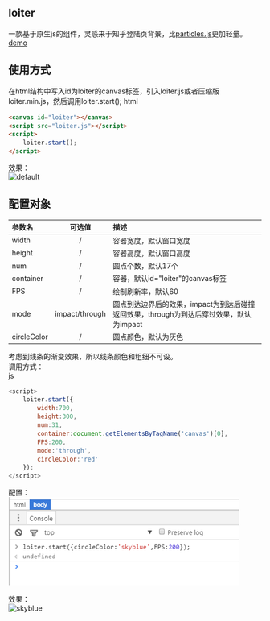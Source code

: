 ## loiter
一款基于原生js的组件，灵感来于知乎登陆页背景，比[particles.js](https://github.com/VincentGarreau/particles.js)更加轻量。  
[demo](http://www.chengfeilong.com/loiter.js)
## 使用方式
在html结构中写入id为loiter的canvas标签，引入loiter.js或者压缩版loiter.min.js，然后调用loiter.start();
html
```html
<canvas id="loiter"></canvas>
<script src="loiter.js"></script>
<script>
    loiter.start();
</script>
```
效果：  
![default](./images/default.gif)
## 配置对象

| 参数名         | 可选值         | 描述                          |
|:------------- |:-------------:|:-----------------------------|
| width         | /             |容器宽度，默认窗口宽度            |
| height        | /             |容器高度，默认窗口高度            |
| num           | /             |圆点个数，默认17个               |
| container     | /             |容器，默认id="loiter"的canvas标签|
| FPS           | /             |绘制刷新率，默认60               |
| mode          | impact/through |圆点到达边界后的效果，impact为到达后碰撞返回效果，through为到达后穿过效果，默认为impact|
| circleColor   | /             |圆点颜色，默认为灰色              |

考虑到线条的渐变效果，所以线条颜色和粗细不可设。  
调用方式：  
js

```js
<script>
    loiter.start({
        width:700,
        height:300,
        num:31,
        container:document.getElementsByTagName('canvas')[0],
        FPS:200,
        mode:'through',
        circleColor:'red'
    });
</script>
```
配置：  
![config](./images/config.png)  

效果：  
![skyblue](./images/skyblue.gif)
